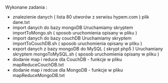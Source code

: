 Wykonane zadania :

- znalezienie danych ( lista 80 utworów z serwisu hypem.com )
	plik dane.txt
- import danych do bazy mongoDB
	Uruchamiamy skryptem importToMongo.sh ( sposob uruchomienia opisany w pliku )
- import danych do bazy couchDB
	Uruchamiamy skryptem importToCouchDB.sh ( sposob uruchomienia opisany w pliku )
- export danych z bazy mongoDB do MySQL ( skrypt php5 )
	Uruchamiany skryptem mongoToMySQL.sh ( sposob uruchomienia opisany w pliku ) 
- dodanie map i reduce dla CouchDB - funkcje w pliku mapReduceCouchDB.txt
- dodanie map i redcue dla MongoDB - funkcje w pliku mapReduceMongoDB.txt


